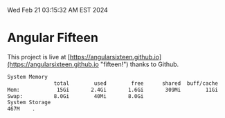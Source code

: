 Wed Feb 21 03:15:32 AM EST 2024

# Angular Fifteen


This project is live at [https://angularsixteen.github.io](https://angularsixteen.github.io "fifteen!") thanks to Github.

```bash
System Memory
               total        used        free      shared  buff/cache   available
Mem:            15Gi       2.4Gi       1.6Gi       309Mi        11Gi        12Gi
Swap:          8.0Gi        40Mi       8.0Gi
System Storage
467M	.
```
